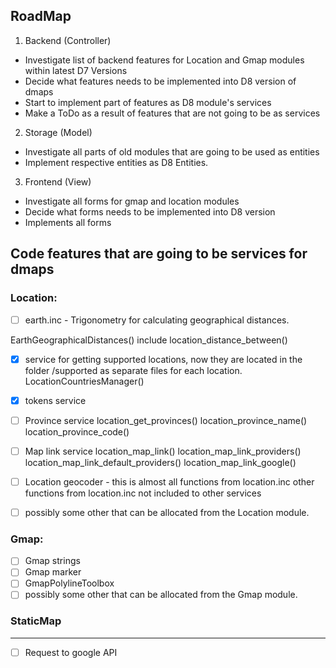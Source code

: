RoadMap
-------
1. Backend (Controller)
- Investigate list of backend features for Location and Gmap modules within latest D7 Versions
- Decide what features needs to be implemented into D8 version of dmaps
- Start to implement part of features as D8 module's services
- Make a ToDo as a result of features that are not going to be as services

2. Storage (Model)
- Investigate all parts of old modules that are going to be used as entities
- Implement respective entities as D8 Entities.


3. Frontend (View)
- Investigate all forms for gmap and location modules
- Decide what forms needs to be implemented into D8 version
- Implements all forms

Code features that are going to be services for dmaps
-----------------------------------------------------
### Location:
- [ ] earth.inc - Trigonometry for calculating geographical distances.

EarthGeographicalDistances()
include location_distance_between()

- [x] service for getting supported locations, now they are located in the folder /supported as separate files for each location.
LocationCountriesManager()

- [x] tokens service

- [ ] Province service
location_get_provinces()
location_province_name()
location_province_code()

- [ ] Map link service
location_map_link()
location_map_link_providers()
location_map_link_default_providers()
location_map_link_google()

- [ ] Location geocoder - this is almost all functions from location.inc
other functions from location.inc not included to other services

- [ ] possibly some other that can be allocated from the Location module.

### Gmap:
- [ ] Gmap strings
- [ ] Gmap marker
- [ ] GmapPolylineToolbox
- [ ] possibly some other that can be allocated from the Gmap module.

### StaticMap
------------
- [ ] Request to google API
